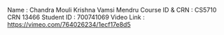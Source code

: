 Name : Chandra Mouli Krishna Vamsi Mendru
Course ID  & CRN  :  CS5710      CRN 13466
Student ID : 700741069
Video Link : https://vimeo.com/764026234/1ecf17e8d5
